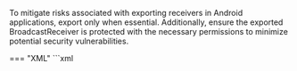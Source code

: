 To mitigate risks associated with exporting receivers in Android applications, export only when essential. Additionally, ensure the exported BroadcastReceiver is protected with the necessary permissions to minimize potential security vulnerabilities.

=== "XML"
	```xml
    <receiver android:name=".MyReceiver" android:exported="true" android:permission="your_permission">
        <intent-filter>
            <action android:name="android.intent.action.ACTION1" />
            <action android:name="android.intent.action.ACTION2" />
        </intent-filter>
    </receiver>
  ```